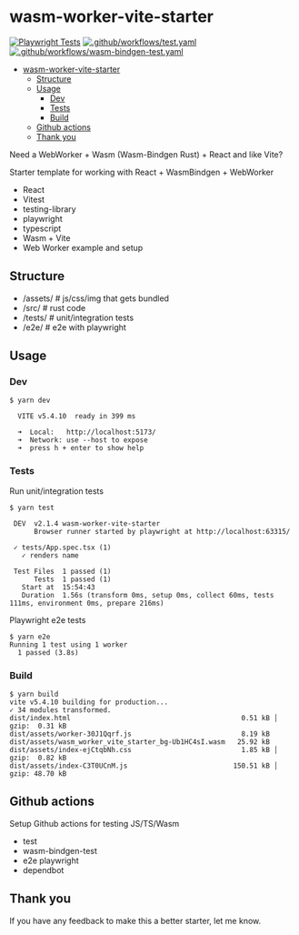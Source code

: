 # wasm-worker-vite-starter

[![Playwright Tests](https://github.com/rockerBOO/wasm-worker-vite-starter/actions/workflows/playwright.yaml/badge.svg)](https://github.com/rockerBOO/wasm-worker-vite-starter/actions/workflows/playwright.yaml)
[![.github/workflows/test.yaml](https://github.com/rockerBOO/wasm-worker-vite-starter/actions/workflows/test.yaml/badge.svg)](https://github.com/rockerBOO/wasm-worker-vite-starter/actions/workflows/test.yaml)
[![.github/workflows/wasm-bindgen-test.yaml](https://github.com/rockerBOO/wasm-worker-vite-starter/actions/workflows/wasm-bindgen-test.yaml/badge.svg)](https://github.com/rockerBOO/wasm-worker-vite-starter/actions/workflows/wasm-bindgen-test.yaml)

<!--toc:start-->
- [wasm-worker-vite-starter](#wasm-worker-vite-starter)
  - [Structure](#structure)
  - [Usage](#usage)
    - [Dev](#dev)
    - [Tests](#tests)
    - [Build](#build)
  - [Github actions](#github-actions)
  - [Thank you](#thank-you)
<!--toc:end-->

Need a WebWorker + Wasm (Wasm-Bindgen Rust) + React and like Vite?

Starter template for working with React + WasmBindgen + WebWorker

- React
- Vitest
- testing-library
- playwright
- typescript
- Wasm + Vite
- Web Worker example and setup

## Structure

- /assets/ # js/css/img that gets bundled
- /src/ # rust code
- /tests/ # unit/integration tests
- /e2e/ # e2e with playwright

## Usage

### Dev

```
$ yarn dev

  VITE v5.4.10  ready in 399 ms

  ➜  Local:   http://localhost:5173/
  ➜  Network: use --host to expose
  ➜  press h + enter to show help
```

### Tests

Run unit/integration tests

```
$ yarn test

 DEV  v2.1.4 wasm-worker-vite-starter
      Browser runner started by playwright at http://localhost:63315/

 ✓ tests/App.spec.tsx (1)
   ✓ renders name

 Test Files  1 passed (1)
      Tests  1 passed (1)
   Start at  15:54:43
   Duration  1.56s (transform 0ms, setup 0ms, collect 60ms, tests 111ms, environment 0ms, prepare 216ms)
```

Playwright e2e tests

```
$ yarn e2e
Running 1 test using 1 worker
  1 passed (3.8s)
```

### Build

```
$ yarn build
vite v5.4.10 building for production...
✓ 34 modules transformed.
dist/index.html                                          0.51 kB │ gzip:  0.31 kB
dist/assets/worker-30J1Qqrf.js                           8.19 kB
dist/assets/wasm_worker_vite_starter_bg-Ub1HC4sI.wasm   25.92 kB
dist/assets/index-ejCtqbNh.css                           1.85 kB │ gzip:  0.82 kB
dist/assets/index-C3T0UCnM.js                          150.51 kB │ gzip: 48.70 kB
```

## Github actions

Setup Github actions for testing JS/TS/Wasm

- test
- wasm-bindgen-test
- e2e playwright
- dependbot

## Thank you

If you have any feedback to make this a better starter, let me know.
